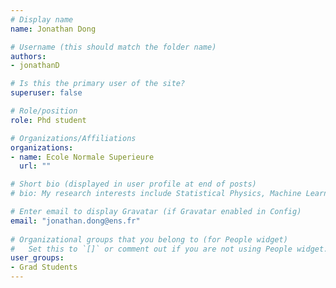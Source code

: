 ```yaml
---
# Display name
name: Jonathan Dong

# Username (this should match the folder name)
authors:
- jonathanD

# Is this the primary user of the site?
superuser: false

# Role/position
role: Phd student

# Organizations/Affiliations
organizations:
- name: Ecole Normale Superieure
  url: ""

# Short bio (displayed in user profile at end of posts)
# bio: My research interests include Statistical Physics, Machine Learning, Statistics, Computer Science, and Computational Optics. 

# Enter email to display Gravatar (if Gravatar enabled in Config)
email: "jonathan.dong@ens.fr"
  
# Organizational groups that you belong to (for People widget)
#   Set this to `[]` or comment out if you are not using People widget.  
user_groups:
- Grad Students
---
```

